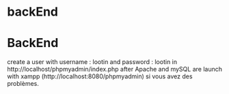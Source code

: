 # backEnd
# BackEnd
create a user with username : lootin and password : lootin in http://localhost/phpmyadmin/index.php after Apache and mySQL are launch with xampp
(http://localhost:8080/phpmyadmin) si vous avez des problèmes.
